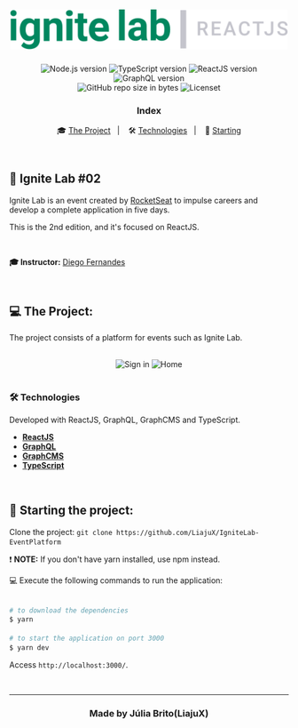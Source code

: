 <h1 align="center">
  <img src="https://github.com/LiajuX/IgniteLab-EventPlatform/blob/master/src/assets/logo-readme.svg" alt="IgniteLab | React.js" width="500px">
</h1>

<p align="center">
  <img alt="Node.js version" src="https://img.shields.io/badge/Node.js-v14.18.0-689f63?style=flat&logoColor=689f63&logo=node.js">
  
  <img alt="TypeScript version" src="https://img.shields.io/badge/TypeScript-v4.6.3-007acc?style=flat&logoColor=007acc&logo=typescript">
  
  <img alt="ReactJS version" src="https://img.shields.io/badge/React.js-v18.0.0-60dafb?style=flat&logoColor=60dafb&logo=react">

  <img alt="GraphQL version" src="https://img.shields.io/badge/GraphQL-v16.5.0-E10098?style=flat&logo=graphql&logoColor=white">
 
  <br>
  
  <img alt="GitHub repo size in bytes" src="https://img.shields.io/github/repo-size/LiajuX/IgniteLab?color=green">
    
  <img alt="Licenset" src="https://img.shields.io/github/license/Liajux/NextLevelWeek-Heat">
</p>

<h3 align="center">
  Index
</h3>

<p align="center">
  🎓 <a href="#%EF%B8%8F-the-project">The Project</a>&nbsp;&nbsp;&nbsp;|&nbsp;&nbsp;&nbsp;
  🛠 <a href="#-technologies">Technologies</a>&nbsp;&nbsp;&nbsp;|&nbsp;&nbsp;&nbsp;
  🏁 <a href="#-starting-the-project">Starting</a>
</p>

<br>

## 🚀 Ignite Lab #02 
Ignite Lab is an event created by [RocketSeat](https://rocketseat.com.br/) to impulse careers and develop a complete application in five days.

This is the 2nd edition, and it's focused on ReactJS.


<br>

**🎓  Instructor:** [Diego Fernandes](https://www.linkedin.com/in/diego-schell-fernandes/)

<br> 

## 💻 The Project:

The project consists of a platform for events such as Ignite Lab.

<br>

<div align="center">
  <img src="https://user-images.githubusercontent.com/53796370/180347511-e31fc703-2635-4f0e-bad3-ff6c082bc0fc.png" alt="Sign in">

  <img src="https://user-images.githubusercontent.com/53796370/180347503-6d947be2-e3de-4b73-81ac-62d4a74daf77.png" alt="Home">
</div>

<br>

### 🛠 Technologies
Developed with ReactJS, GraphQL, GraphCMS and TypeScript.

- **[ReactJS](https://reactjs.org/)**
- **[GraphQL](https://graphql.org/)**
- **[GraphCMS](https://app.graphcms.com/)**
- **[TypeScript](https://www.typescriptlang.org/)**

<br>

## 🏁 Starting the project:

Clone the project: `git clone https://github.com/LiajuX/IgniteLab-EventPlatform`

❗ **NOTE:** If you don't have yarn installed, use npm instead.

💻 Execute the following commands to run the application:

````zsh

# to download the dependencies
$ yarn

# to start the application on port 3000
$ yarn dev

````
Access `http://localhost:3000/`.

<br>

---

<h3 align="center" >
  Made by Júlia Brito(LiajuX)
</h3>
